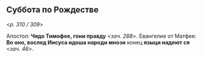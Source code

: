 
## Суббота по Рождестве  

<*p. 310 / 309*>

Апостол: **Чядо Тимофее, гони правду** <*зач. 288*>. 
Евангелие от Матфея: **Во оно, вослед Иисуса идоша народи мнози** конец **языци надеют ся** <*зач. 46*>. 
